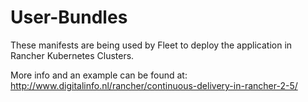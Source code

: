 # User-Bundles

These manifests are being used by Fleet to deploy the application in Rancher Kubernetes Clusters.

More info and an example can be found at: http://www.digitalinfo.nl/rancher/continuous-delivery-in-rancher-2-5/
